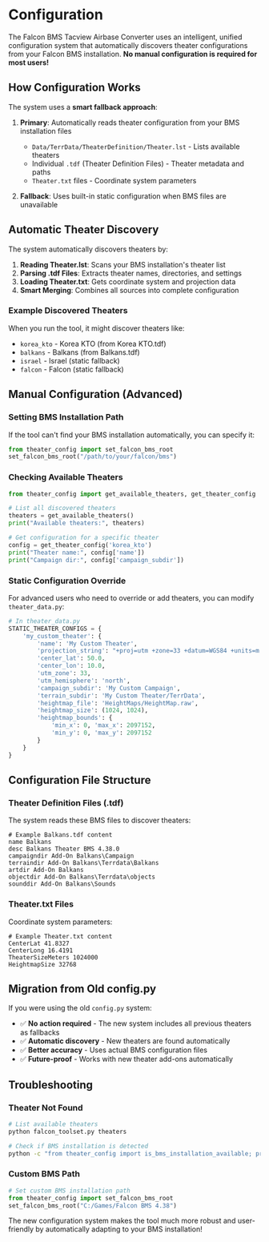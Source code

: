 # Configuration

The Falcon BMS Tacview Airbase Converter uses an intelligent, unified configuration system that automatically discovers theater configurations from your Falcon BMS installation. **No manual configuration is required for most users!**

## How Configuration Works

The system uses a **smart fallback approach**:

1. **Primary**: Automatically reads theater configuration from your BMS installation files
   - `Data/TerrData/TheaterDefinition/Theater.lst` - Lists available theaters
   - Individual `.tdf` (Theater Definition Files) - Theater metadata and paths
   - `Theater.txt` files - Coordinate system parameters

2. **Fallback**: Uses built-in static configuration when BMS files are unavailable

## Automatic Theater Discovery

The system automatically discovers theaters by:

1. **Reading Theater.lst**: Scans your BMS installation's theater list
2. **Parsing .tdf Files**: Extracts theater names, directories, and settings
3. **Loading Theater.txt**: Gets coordinate system and projection data
4. **Smart Merging**: Combines all sources into complete configuration

### Example Discovered Theaters

When you run the tool, it might discover theaters like:
- `korea_kto` - Korea KTO (from Korea KTO.tdf)
- `balkans` - Balkans (from Balkans.tdf) 
- `israel` - Israel (static fallback)
- `falcon` - Falcon (static fallback)

## Manual Configuration (Advanced)

### Setting BMS Installation Path

If the tool can't find your BMS installation automatically, you can specify it:

```python
from theater_config import set_falcon_bms_root
set_falcon_bms_root("/path/to/your/falcon/bms")
```

### Checking Available Theaters

```python
from theater_config import get_available_theaters, get_theater_config

# List all discovered theaters
theaters = get_available_theaters()
print("Available theaters:", theaters)

# Get configuration for a specific theater
config = get_theater_config('korea_kto')
print("Theater name:", config['name'])
print("Campaign dir:", config['campaign_subdir'])
```

### Static Configuration Override

For advanced users who need to override or add theaters, you can modify `theater_data.py`:

```python
# In theater_data.py
STATIC_THEATER_CONFIGS = {
    'my_custom_theater': {
        'name': 'My Custom Theater',
        'projection_string': "+proj=utm +zone=33 +datum=WGS84 +units=m +no_defs",
        'center_lat': 50.0,
        'center_lon': 10.0,
        'utm_zone': 33,
        'utm_hemisphere': 'north',
        'campaign_subdir': 'My Custom Campaign',
        'terrain_subdir': 'My Custom Theater/TerrData',
        'heightmap_file': 'HeightMaps/HeightMap.raw',
        'heightmap_size': (1024, 1024),
        'heightmap_bounds': {
            'min_x': 0, 'max_x': 2097152,
            'min_y': 0, 'max_y': 2097152
        }
    }
}
```

## Configuration File Structure

### Theater Definition Files (.tdf)

The system reads these BMS files to discover theaters:

```
# Example Balkans.tdf content
name Balkans
desc Balkans Theater BMS 4.38.0
campaigndir Add-On Balkans\Campaign
terraindir Add-On Balkans\Terrdata\Balkans
artdir Add-On Balkans
objectdir Add-On Balkans\Terrdata\objects
sounddir Add-On Balkans\Sounds
```

### Theater.txt Files

Coordinate system parameters:

```
# Example Theater.txt content
CenterLat 41.8327
CenterLong 16.4191
TheaterSizeMeters 1024000
HeightmapSize 32768
```

## Migration from Old config.py

If you were using the old `config.py` system:

- ✅ **No action required** - The new system includes all previous theaters as fallbacks
- ✅ **Automatic discovery** - New theaters are found automatically
- ✅ **Better accuracy** - Uses actual BMS configuration files
- ✅ **Future-proof** - Works with new theater add-ons automatically

## Troubleshooting

### Theater Not Found
```bash
# List available theaters
python falcon_toolset.py theaters

# Check if BMS installation is detected
python -c "from theater_config import is_bms_installation_available; print('BMS detected:', is_bms_installation_available())"
```

### Custom BMS Path
```python
# Set custom BMS installation path
from theater_config import set_falcon_bms_root
set_falcon_bms_root("C:/Games/Falcon BMS 4.38")
```

The new configuration system makes the tool much more robust and user-friendly by automatically adapting to your BMS installation!